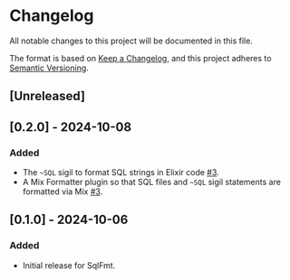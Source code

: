 # Changelog

All notable changes to this project will be documented in this file.

The format is based on [Keep a Changelog](https://keepachangelog.com/en/1.0.0/),
and this project adheres to [Semantic Versioning](https://semver.org/spec/v2.0.0.html).

## [Unreleased]

## [0.2.0] - 2024-10-08

### Added

- The `~SQL` sigil to format SQL strings in Elixir code [#3](https://github.com/akoutmos/sql_fmt/pull/3).
- A Mix Formatter plugin so that SQL files and `~SQL` sigil statements are formatted via Mix [#3](https://github.com/akoutmos/sql_fmt/pull/3).

## [0.1.0] - 2024-10-06

### Added

- Initial release for SqlFmt.
